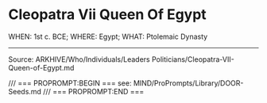 # Cleopatra Vii Queen Of Egypt

WHEN: 1st c. BCE; WHERE: Egypt; WHAT: Ptolemaic Dynasty

---
Source: ARKHIVE/Who/Individuals/Leaders Politicians/Cleopatra-VII-Queen-of-Egypt.md

/// === PROPROMPT:BEGIN ===
see: MIND/ProPrompts/Library/DOOR-Seeds.md
/// === PROPROMPT:END ===
